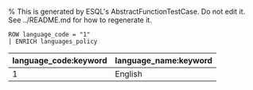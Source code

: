 % This is generated by ESQL's AbstractFunctionTestCase. Do not edit it. See ../README.md for how to regenerate it.

```esql
ROW language_code = "1"
| ENRICH languages_policy
```

| language_code:keyword | language_name:keyword |
| --- | --- |
| 1 | English |

